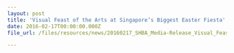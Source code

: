 ```yaml
---
layout: post
title: 'Visual Feast of the Arts at Singapore’s Biggest Easter Fiesta'
date: 2016-02-17T00:00:00.000Z
file_url: /files/resources/news/20160217_SHBA_Media-Release_Visual_Feast_of_the_Arts_at_Singapore_Biggest_Easter_Fiesta.pdf

---
```


